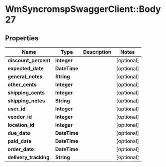 # WmSyncromspSwaggerClient::Body27

## Properties
Name | Type | Description | Notes
------------ | ------------- | ------------- | -------------
**discount_percent** | **Integer** |  | [optional] 
**expected_date** | **DateTime** |  | [optional] 
**general_notes** | **String** |  | [optional] 
**other_cents** | **Integer** |  | [optional] 
**shipping_cents** | **Integer** |  | [optional] 
**shipping_notes** | **String** |  | [optional] 
**user_id** | **Integer** |  | [optional] 
**vendor_id** | **Integer** |  | [optional] 
**location_id** | **Integer** |  | [optional] 
**due_date** | **DateTime** |  | [optional] 
**paid_date** | **DateTime** |  | [optional] 
**order_date** | **DateTime** |  | [optional] 
**delivery_tracking** | **String** |  | [optional] 

